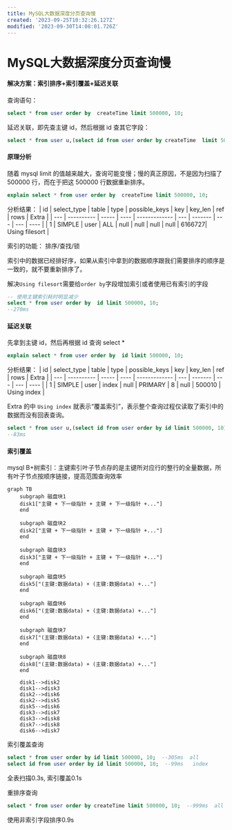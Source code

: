 ```yaml
---
title: MySQL大数据深度分页查询慢
created: '2023-09-25T10:32:26.127Z'
modified: '2023-09-30T14:08:01.726Z'
---
```


# MySQL大数据深度分页查询慢

#### 解决方案：索引排序+索引覆盖+延迟关联

查询语句：
```sql
select * from user order by  createTime limit 500000, 10;
```

 延迟关联，即先查主键 id，然后根据 id 查其它字段：
 ```sql
 select * from user u,(select id from user order by createTime  limit 500000, 10) t where u.id=t.id;
 ```

#### 原理分析
随着 mysql limit 的值越来越大，查询可能变慢；慢的真正原因，不是因为扫描了 500000 行，而在于把这 500000 行数据重新排序。

```sql
explain select * from user order by  createTime limit 500000, 10;
```
分析结果：
| id | select_type | table | type | possible_keys | key | key_len | ref | rows | Extra |
| --- | ---------- | ----- | ---- | ------------- | --- | ------- | --- | --- | ---- |
| 1 | SIMPLE | user | ALL | null | null | null | null | 6166727| Using filesort |

索引的功能： 排序/查找/锁

索引中的数据已经排好序，如果从索引中拿到的数据顺序跟我们需要排序的顺序是一致的，就不要重新排序了。

解决`Using filesort`需要给`order by`字段增加索引或者使用已有索引的字段
```sql
-- 使用主键索引耗时明显减少
select * from user order by  id limit 500000, 10;  
--270ms
```

#### 延迟关联
先拿到主键 id，然后再根据 id 查询 select *
```sql
explain select * from user order by  id limit 500000, 10;
```
分析结果：
| id | select_type | table | type | possible_keys | key | key_len | ref | rows | Extra |
| --- | ---------- | ----- | ---- | ------------- | --- | ------- | --- | --- | ---- |
| 1 | SIMPLE | user | index | null | PRIMARY | 8 | null | 500010 | Using index |

 Extra 的中 `Using index` 就表示“覆盖索引”，表示整个查询过程仅读取了索引中的数据而没有回表查询。
```sql
select * from user u,(select id from user order by id limit 500000, 10)  t where u.id=t.id; 
--83ms
```

#### 索引覆盖
mysql B+树索引：主键索引叶子节点存的是主键所对应行的整行的全量数据，所有叶子节点按顺序链接，提高范围查询效率

```mermaid
graph TB
    subgraph 磁盘块1
    disk1["主键 + 下一级指针 + 主键 + 下一级指针 +..."]
    end

    subgraph 磁盘块2
    disk2["主键 + 下一级指针 + 主键 + 下一级指针 +..."]
    end

    subgraph 磁盘块3
    disk3["主键 + 下一级指针 + 主键 + 下一级指针 +..."]
    end

    subgraph 磁盘块5
    disk5["(主键:数据data) + (主键:数据data) +..."]
    end

    subgraph 磁盘块6
    disk6["(主键:数据data) + (主键:数据data) +..."]
    end

    subgraph 磁盘块7
    disk7["(主键:数据data) + (主键:数据data) +..."]
    end

    subgraph 磁盘块8
    disk8["(主键:数据data) + (主键:数据data) +..."]
    end

    disk1-->disk2
    disk1-->disk3
    disk2-->disk6
    disk2-->disk5
    disk5-->disk6
    disk3-->disk7
    disk3-->disk8
    disk7-->disk8
    disk6-->disk7
```

索引覆盖查询
```sql
select * from user order by id limit 500000, 10;  --305ms  all
select id from user order by id limit 500000, 10;  --99ms   index
```
全表扫描0.3s, 索引覆盖0.1s

重排序查询
```sql
select * from user order by createTime limit 500000, 10;  --999ms  all filesort
```
使用非索引字段排序0.9s


